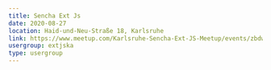```yaml
---
title: Sencha Ext Js
date: 2020-08-27
location: Haid-und-Neu-Straße 18, Karlsruhe
link: https://www.meetup.com/Karlsruhe-Sencha-Ext-JS-Meetup/events/zbdwcpybclbkc/
usergroup: extjska
type: usergroup
---
```

